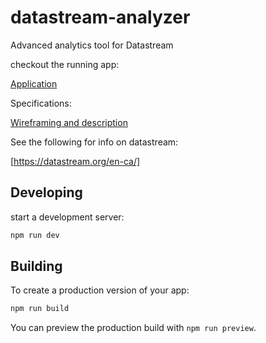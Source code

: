 # datastream-analyzer

Advanced analytics tool for Datastream

checkout the running app: 

[Application](https://datastream-analyzer.vercel.app/data-viewer)

Specifications:

[Wireframing and description](https://github.com/KeeganShaw-GIS/datastream-analyzer/wiki/Prototype-%E2%80%90-2025%E2%80%9008%E2%80%9017)


See the following for info on datastream:

[https://datastream.org/en-ca/]

## Developing

start a development server:

```sh
npm run dev
```

## Building

To create a production version of your app:

```sh
npm run build
```

You can preview the production build with `npm run preview`.


